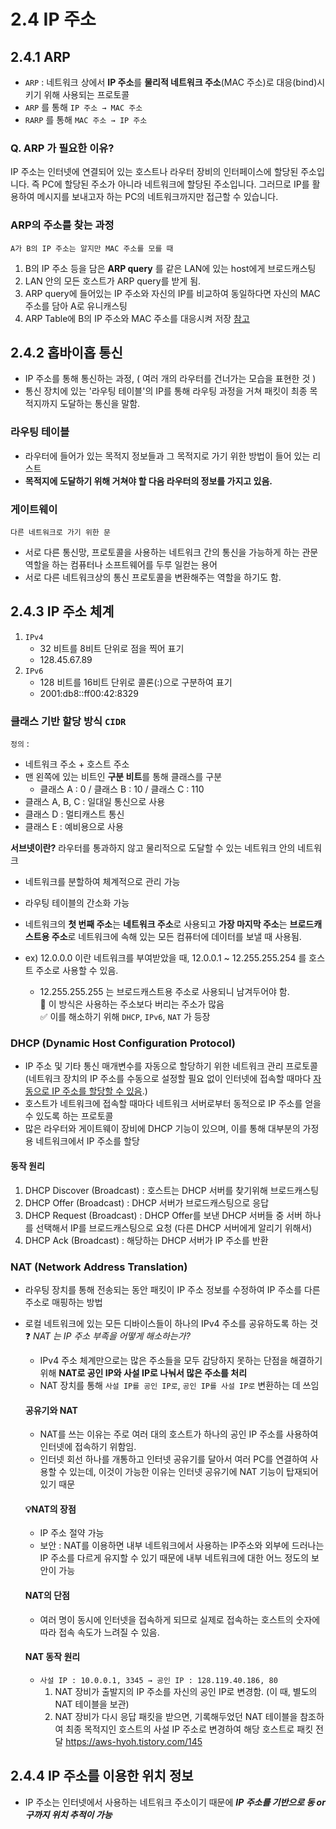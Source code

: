 # 2.4 IP 주소

## 2.4.1 ARP
- `ARP` : 네트워크 상에서 **IP 주소**를 **물리적 네트워크 주소**(MAC 주소)로 대응(bind)시키기 위해 사용되는 프로토콜
- `ARP` 를 통해 `IP 주소 → MAC 주소`
- `RARP` 를 통해 `MAC 주소 → IP 주소`

### Q. ARP 가 필요한 이유?
IP 주소는 인터넷에 연결되어 있는 호스트나 라우터 장비의 인터페이스에 할당된 주소입니다.
즉 PC에 할당된 주소가 아니라 네트워크에 할당된 주소입니다. 그러므로 IP를 활용하여 메시지를 보내고자 하는 PC의 네트워크까지만 접근할 수 있습니다.

### ARP의 주소를 찾는 과정
`A가 B의 IP 주소는 알지만 MAC 주소를 모를 때`
1. B의 IP 주소 등을 담은 **ARP query** 를 같은 LAN에 있는 host에게 브로드캐스팅
2. LAN 안의 모든 호스트가 ARP query를 받게 됨.
3. ARP query에 들어있는 IP 주소와 자신의 IP를 비교하여 동일하다면 자신의 MAC 주소를 담아 A로 유니캐스팅
4. ARP Table에 B의 IP 주소와 MAC 주소를 대응시켜 저장
[참고](https://steady-coding.tistory.com/521)

## 2.4.2 홉바이홉 통신
- IP 주소를 통해 통신하는 과정, ( 여러 개의 라우터를 건너가는 모습을 표현한 것 )
- 통신 장치에 있는 '라우팅 테이블'의 IP를 통해 라우팅 과정을 거쳐 패킷이 최종 목적지까지 도달하는 통신을 말함.

### 라우팅 테이블
- 라우터에 들어가 있는 목적지 정보들과 그 목적지로 가기 위한 방법이 들어 있는 리스트
- **목적지에 도달하기 위해 거쳐야 할 다음 라우터의 정보를 가지고 있음.**

### 게이트웨이
`다른 네트워크로 가기 위한 문`
- 서로 다른 통신망, 프로토콜을 사용하는 네트워크 간의 통신을 가능하게 하는 관문 역할을 하는 컴퓨터나 소프트웨어를 두루 일컫는 용어
- 서로 다른 네트워크상의 통신 프로토콜을 변환해주는 역할을 하기도 함.

## 2.4.3 IP 주소 체계
1. `IPv4`
    - 32 비트를 8비트 단위로 점을 찍어 표기
    - 128.45.67.89
2. `IPv6`
    - 128 비트를 16비트 단위로 콜론(:)으로 구분하여 표기
    - 2001:db8::ff00:42:8329

### 클래스 기반 할당 방식 `CIDR`
`정의` : 
- 네트워크 주소 + 호스트 주소
- 맨 왼쪽에 있는 비트인 **구분 비트**를 통해 클래스를 구분
  - 클래스 A : 0 / 클래스 B : 10 / 클래스 C : 110
- 클래스 A, B, C : 일대일 통신으로 사용
- 클래스 D : 멀티캐스트 통신
- 클래스 E : 예비용으로 사용  

**서브넷이란?** 라우터를 통과하지 않고 물리적으로 도달할 수 있는 네트워크 안의 네트워크
- 네트워크를 분할하여 체계적으로 관리 가능
- 라우팅 테이블의 간소화 가능

- 네트워크의 **첫 번째 주소**는 **네트워크 주소**로 사용되고 **가장 마지막 주소**는 **브로드캐스트용 주소**로 네트워크에 속해 있는 모든 컴퓨터에 데이터를 보낼 때 사용됨.
- ex) 12.0.0.0 이란 네트워크를 부여받았을 때, 12.0.0.1 ~ 12.255.255.254 를 호스트 주소로 사용할 수 있음.
  - 12.255.255.255 는 브로드캐스트용 주소로 사용되니 남겨두어야 함.  
  🚨 이 방식은 사용하는 주소보다 버리는 주소가 많음  
  ✅ 이를 해소하기 위해 `DHCP`, `IPv6`, `NAT` 가 등장  

### DHCP (Dynamic Host Configuration Protocol)
- IP 주소 및 기타 통신 매개변수를 자동으로 할당하기 위한 네트워크 관리 프로토콜  
  (네트워크 장치의 IP 주소를 수동으로 설정할 필요 없이 인터넷에 접속할 때마다 <U>자동으로 IP 주소를 할당할 수 있음</U>.)
- 호스트가 네트워크에 접속할 때마다 네트워크 서버로부터 동적으로 IP 주소를 얻을 수 있도록 하는 프로토콜
- 많은 라우터와 게이트웨이 장비에 DHCP 기능이 있으며, 이를 통해 대부분의 가정용 네트워크에서 IP 주소를 할당

#### 동작 원리
1. DHCP Discover (Broadcast) : 호스트는 DHCP 서버를 찾기위해 브로드캐스팅
2. DHCP Offer (Broadcast) : DHCP 서버가 브로드캐스팅으로 응답
3. DHCP Request (Broadcast) : DHCP Offer를 보낸 DHCP 서버들 중 서버 하나를 선택해서 IP를 브로드캐스팅으로 요청 (다른 DHCP 서버에게 알리기 위해서)
4. DHCP Ack (Broadcast) : 해당하는 DHCP 서버가 IP 주소를 반환

### NAT (Network Address Translation)
- 라우팅 장치를 통해 전송되는 동안 패킷이 IP 주소 정보를 수정하여 IP 주소를 다른 주소로 매핑하는 방법
- 로컬 네트워크에 있는 모든 디바이스들이 하나의 IPv4 주소를 공유하도록 하는 것
  ❓ _NAT 는 IP 주소 부족을 어떻게 해소하는가?_
  - IPv4 주소 체계만으로는 많은 주소들을 모두 감당하지 못하는 단점을 해결하기 위해 **NAT로 공인 IP와 사설 IP로 나눠서 많은 주소를 처리**
  - NAT 장치를 통해 `사설 IP를 공인 IP로`, `공인 IP를 사설 IP로` 변환하는 데 쓰임  
  
  #### 공유기와 NAT
    - NAT를 쓰는 이유는 주로 여러 대의 호스트가 하나의 공인 IP 주소를 사용하여 인터넷에 접속하기 위함임.
    - 인터넷 회선 하나를 개통하고 인터넷 공유기를 달아서 여러 PC를 연결하여 사용할 수 있는데, 이것이 가능한 이유는 인터넷 공유기에 NAT 기능이 탑재되어 있기 때문
  #### 💡NAT의 장점
    - IP 주소 절약 가능
    - 보안 : NAT를 이용하면 내부 네트워크에서 사용하는 IP주소와 외부에 드러나는 IP 주소를 다르게 유지할 수 있기 때문에 내부 네트워크에 대한 어느 정도의 보안이 가능
  #### NAT의 단점
    - 여러 명이 동시에 인터넷을 접속하게 되므로 실제로 접속하는 호스트의 숫자에 따라 접속 속도가 느려질 수 있음.
  #### NAT 동작 원리
    - `사설 IP : 10.0.0.1, 3345 → 공인 IP : 128.119.40.186, 80`
      1. NAT 장비가 출발지의 IP 주소를 자신의 공인 IP로 변경함. (이 때, 별도의 NAT 테이블을 보관)
      2. NAT 장비가 다시 응답 패킷을 받으면, 기록해두었던 NAT 테이블을 참조하여 최종 목적지인 호스트의 사설 IP 주소로 변경하여 해당 호스트로 패킷 전달
         https://aws-hyoh.tistory.com/145
    
## 2.4.4 IP 주소를 이용한 위치 정보
- IP 주소는 인터넷에서 사용하는 네트워크 주소이기 때문에 **_IP 주소를 기반으로 동 or 구까지 위치 추적이 가능_**

